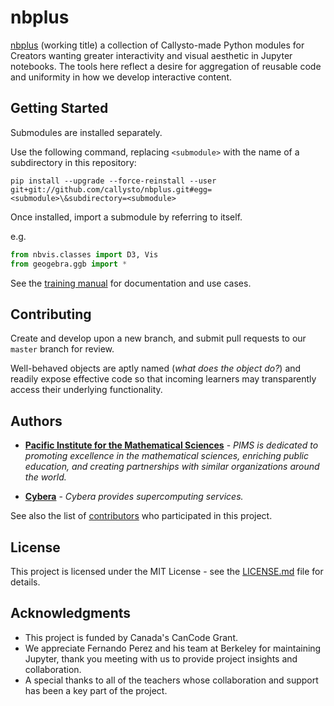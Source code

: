 # nbplus

[nbplus](https://github.com/callysto/nbplus) (working title) a collection of Callysto-made Python modules for Creators wanting greater interactivity and visual aesthetic in Jupyter notebooks. The tools here reflect a desire for aggregation of reusable code and uniformity in how we develop interactive content.

## Getting Started

Submodules are installed separately.

Use the following command, replacing `<submodule>` with the name of a subdirectory in this repository:

`pip install --upgrade --force-reinstall --user git+git://github.com/callysto/nbplus.git#egg=<submodule>\&subdirectory=<submodule>`

Once installed, import a submodule by referring to itself.

e.g.

```python
from nbvis.classes import D3, Vis
from geogebra.ggb import *
```

See the [training manual]() for documentation and use cases.

## Contributing

Create and develop upon a new branch, and submit pull requests to our `master` branch for review.

Well-behaved objects are aptly named (_what does the object do?_) and readily expose effective code so that incoming learners may transparently access their underlying functionality.

## Authors

* [**Pacific Institute for the Mathematical Sciences**](http://www.pims.math.ca) - *PIMS is dedicated to promoting excellence in the mathematical sciences, enriching public education, and creating partnerships with similar organizations around the world.* 

* [**Cybera**](https://www.cybera.ca) - *Cybera provides supercomputing services.* 

See also the list of [contributors](https://github.com/callysto/nbplus/graphs/contributors) who participated in this project.

## License

This project is licensed under the MIT License - see the [LICENSE.md](LICENSE.md) file for details.

## Acknowledgments

* This project is funded by Canada's CanCode Grant.
* We appreciate Fernando Perez and his team at Berkeley for maintaining Jupyter, thank you meeting with us to provide project insights and collaboration.
* A special thanks to all of the teachers whose collaboration and support has been a key part of the project.

